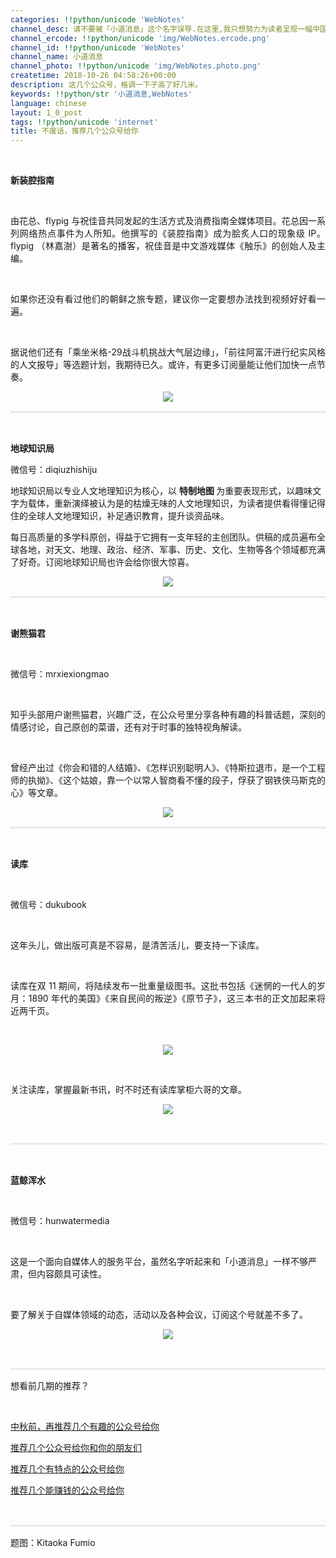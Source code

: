 ```yaml
---
categories: !!python/unicode 'WebNotes'
channel_desc: 请不要被「小道消息」这个名字误导.在这里,我只想努力为读者呈现一幅中国互联网的清明上河图.
channel_ercode: !!python/unicode 'img/WebNotes.ercode.png'
channel_id: !!python/unicode 'WebNotes'
channel_name: 小道消息
channel_photo: !!python/unicode 'img/WebNotes.photo.png'
createtime: 2018-10-26 04:58:26+00:00
description: 这几个公众号，格调一下子高了好几米。
keywords: !!python/str '小道消息,WebNotes'
language: chinese
layout: 1_0_post
tags: !!python/unicode 'internet'
title: 不废话，推荐几个公众号给你
---
```

<div class="rich_media_content" id="js_content">
<p>
<br/>
</p>
<p>
<strong>
          新装腔指南
         </strong>
</p>
<p>
<br/>
</p>
<p style="text-align: justify;">
         由花总、flypig 与祝佳音共同发起的生活方式及消费指南全媒体项目。花总因一系列网络热点事件为人所知。他撰写的《装腔指南》成为脍炙人口的现象级 IP。flypig （林嘉澍）是著名的播客，祝佳音是中文游戏媒体《触乐》的创始人及主编。
        </p>
<p>
<br/>
</p>
<p style="text-align: justify;">
         如果你还没有看过他们的朝鲜之旅专题，建议你一定要想办法找到视频好好看一遍。
        </p>
<p>
<br/>
</p>
<p style="text-align: justify;">
         据说他们还有「乘坐米格-29战斗机挑战大气层边缘」，「前往阿富汗进行纪实风格的人文报导」等选题计划，我期待已久。或许，有更多订阅量能让他们加快一点节奏。
        </p>
<p style="text-align: center;">
<img class="" data-copyright="0" data-ratio="1" data-s="300,640" data-src="" data-type="jpeg" data-w="430" src="{{ '/img/ow5rEn8QGlHTnAGj0I3Mx5fcQJIj9v6hJASntdoAxCibQXOSMWymYyQN4k6aJicVicsibVyg661CF5ZYxJqaBGITAw.jpeg' | prepend: site.img | replace: '//','/' }}" style=""/>
<br/>
</p>
<hr style="margin-top: 1em;margin-bottom: 1em;white-space: normal;max-width: 100%;font-family: Lato, Helvetica, Arial, freesans, clean, sans-serif;border-right-width: 0px;border-bottom-width: 0px;border-left-width: 0px;border-top-style: solid;border-top-color: rgb(234, 234, 234);height: 1px;color: rgb(51, 51, 51);font-size: 15px;box-sizing: border-box !important;word-wrap: break-word !important;"/>
<p style="white-space: normal;">
<br/>
</p>
<p>
<strong>
          地球知识局
         </strong>
</p>
<p>
</p>
<p>
         微信号：diqiuzhishiju
        </p>
<p>
</p>
<p>
         地球知识局以专业人文地理知识为核心，以
         <strong>
          特制地图
         </strong>
         为重要表现形式，以趣味文字为载体，重新演绎被认为是的枯燥无味的人文地理知识，为读者提供看得懂记得住的全球人文地理知识，补足通识教育，提升谈资品味。
        </p>
<p>
</p>
<p>
         每日高质量的多学科原创，得益于它拥有一支年轻的主创团队。供稿的成员遍布全球各地，对天文、地理、政治、经济、军事、历史、文化、生物等各个领域都充满了好奇。订阅地球知识局也许会给你很大惊喜。
        </p>
<p style="text-align: center;">
<img class="" data-copyright="0" data-ratio="1" data-s="300,640" data-src="" data-type="jpeg" data-w="430" src="{{ '/img/ow5rEn8QGlHTnAGj0I3Mx5fcQJIj9v6h8Z6zFkoDVdib5aq1HlIiasL7aeWAITNuiayKYvv8vYibl4Uj16cgvNd5icg.jpeg' | prepend: site.img | replace: '//','/' }}" style=""/>
</p>
<hr style="margin-top: 1em;margin-bottom: 1em;white-space: normal;max-width: 100%;font-family: Lato, Helvetica, Arial, freesans, clean, sans-serif;border-right-width: 0px;border-bottom-width: 0px;border-left-width: 0px;border-top-style: solid;border-top-color: rgb(234, 234, 234);height: 1px;color: rgb(51, 51, 51);font-size: 15px;box-sizing: border-box !important;word-wrap: break-word !important;"/>
<p style="white-space: normal;">
<strong>
<br/>
</strong>
</p>
<p style="white-space: normal;">
<strong>
          谢熊猫君
         </strong>
</p>
<p style="white-space: normal;">
<br/>
</p>
<p style="white-space: normal;">
         微信号：mrxiexiongmao
        </p>
<p style="white-space: normal;">
<br/>
</p>
<p style="text-align: justify;">
         知乎头部用户谢熊猫君，兴趣广泛，在公众号里分享各种有趣的科普话题，深刻的情感讨论，自己原创的菜谱，还有对于时事的独特视角解读。
        </p>
<p>
<br/>
</p>
<p style="text-align: justify;">
         曾经产出过《你会和错的人结婚》、《怎样识别聪明人》、《特斯拉退市，是一个工程师的执拗》、《这个姑娘，靠一个以常人智商看不懂的段子，俘获了钢铁侠马斯克的心》等文章。
        </p>
<p style="text-align: center;">
<img class="" data-copyright="0" data-ratio="1" data-s="300,640" data-src="" data-type="jpeg" data-w="430" src="{{ '/img/ow5rEn8QGlHTnAGj0I3Mx5fcQJIj9v6hjwunptmPH7C6mlZXmK7AS7c1jkO3gQyh4n7DOD63ogugicibGrW19WkA.jpeg' | prepend: site.img | replace: '//','/' }}" style=""/>
<br/>
</p>
<hr style="margin-top: 1em;margin-bottom: 1em;white-space: normal;max-width: 100%;font-family: Lato, Helvetica, Arial, freesans, clean, sans-serif;border-right-width: 0px;border-bottom-width: 0px;border-left-width: 0px;border-top-style: solid;border-top-color: rgb(234, 234, 234);height: 1px;color: rgb(51, 51, 51);font-size: 15px;box-sizing: border-box !important;word-wrap: break-word !important;"/>
<p style="white-space: normal;">
<br/>
</p>
<p style="white-space: normal;">
<strong>
          读库
         </strong>
</p>
<p style="white-space: normal;">
<br/>
</p>
<p style="white-space: normal;text-align: justify;">
         微信号：dukubook
        </p>
<p style="white-space: normal;">
<br/>
</p>
<p style="text-align: justify;">
         这年头儿，做出版可真是不容易，是清苦活儿，要支持一下读库。
        </p>
<p>
<br/>
</p>
<p style="text-align: justify;">
         读库在双 11 期间，将陆续发布一批重量级图书。这批书包括《迷惘的一代人的岁月：1890 年代的美国》《来自民间的叛逆》《原节子》，这三本书的正文加起来将近两千页。
        </p>
<p style="text-align: justify;">
<br/>
</p>
<p style="text-align: center;">
<img class="" data-copyright="0" data-ratio="1" data-s="300,640" data-src="" data-type="jpeg" data-w="1080" src="{{ '/img/ow5rEn8QGlGq3zYfVbf0TCPJ7Qe8GwngxkDHEeHvSZ9zfemIKssEwsMmVnvqP7Wlou3MSPWHqibBNyZKiaTkOhGg.jpeg' | prepend: site.img | replace: '//','/' }}" style=""/>
</p>
<p>
<br/>
</p>
<p style="text-align: justify;">
         关注读库，掌握最新书讯，时不时还有读库掌柜六哥的文章。
        </p>
<p style="text-align: center;">
<img class="" data-copyright="0" data-ratio="1" data-s="300,640" data-src="" data-type="jpeg" data-w="430" src="{{ '/img/ow5rEn8QGlF0Ml0xNLAZ3Zyb6KgUHBwiawtqLXzvWgsO16QkRslqbibg4uO80pLibzZicEVr3ldibLp5nicwiaJdicicUsw.jpeg' | prepend: site.img | replace: '//','/' }}" style=""/>
</p>
<p style="white-space: normal;">
<br/>
</p>
<hr style="margin-top: 1em;margin-bottom: 1em;white-space: normal;max-width: 100%;font-family: Lato, Helvetica, Arial, freesans, clean, sans-serif;border-right-width: 0px;border-bottom-width: 0px;border-left-width: 0px;border-top-style: solid;border-top-color: rgb(234, 234, 234);height: 1px;color: rgb(51, 51, 51);font-size: 15px;box-sizing: border-box !important;word-wrap: break-word !important;"/>
<p style="white-space: normal;">
<strong>
<br/>
</strong>
</p>
<p style="white-space: normal;">
<strong>
          蓝鲸浑水
         </strong>
</p>
<p style="white-space: normal;">
<br/>
</p>
<p style="white-space: normal;">
         微信号：hunwatermedia
        </p>
<p style="white-space: normal;">
<br/>
</p>
<p style="white-space: normal;">
         这是一个面向自媒体人的服务平台，虽然名字听起来和「小道消息」一样不够严肃，但内容颇具可读性。
        </p>
<p style="white-space: normal;">
<br/>
</p>
<p style="white-space: normal;">
         要了解关于自媒体领域的动态，活动以及各种会议，订阅这个号就差不多了。
        </p>
<p style="text-align: center;">
<img class="" data-copyright="0" data-ratio="1" data-s="300,640" data-src="" data-type="jpeg" data-w="1280" src="{{ '/img/ow5rEn8QGlGq3zYfVbf0TCPJ7Qe8Gwngyrhqpiam5mxxhAO9Sa9foRibzocTod9vYAgjlaNnk6TgrnQ4wcJBvpmQ.jpeg' | prepend: site.img | replace: '//','/' }}" style=""/>
</p>
<p style="white-space: normal;">
<br/>
</p>
<hr style="margin-top: 1em;margin-bottom: 1em;white-space: normal;max-width: 100%;font-family: Lato, Helvetica, Arial, freesans, clean, sans-serif;border-right-width: 0px;border-bottom-width: 0px;border-left-width: 0px;border-top-style: solid;border-top-color: rgb(234, 234, 234);height: 1px;color: rgb(51, 51, 51);font-size: 15px;box-sizing: border-box !important;word-wrap: break-word !important;"/>
<p style="white-space: normal;">
         想看前几期的推荐？
        </p>
<p style="white-space: normal;">
<br/>
</p>
<p style="white-space: normal;">
<a href="http://mp.weixin.qq.com/s?__biz=MjM5ODIyMTE0MA==&amp;mid=2650971433&amp;idx=1&amp;sn=460a664abce111f140d3eebe0ba92688&amp;chksm=bd3839128a4fb00448930285b2b9a1bfb15edd0de393c52425ee790e89bdca4a90b2e91de7ee&amp;scene=21#wechat_redirect" target="_blank">
          中秋前，再推荐几个有趣的公众号给你
         </a>
<br/>
</p>
<p style="white-space: normal;">
<a href="http://mp.weixin.qq.com/s?__biz=MjM5ODIyMTE0MA==&amp;mid=2650971341&amp;idx=1&amp;sn=22390945a1d3e3130f3add2f59313491&amp;chksm=bd3838f68a4fb1e043617513014176cfbd7dd9a78ac223763a3d78f17ba6d2bc36b539b7a113&amp;scene=21#wechat_redirect" target="_blank">
          推荐几个公众号给你和你的朋友们
         </a>
<br/>
</p>
<p style="white-space: normal;">
<a href="http://mp.weixin.qq.com/s?__biz=MjM5ODIyMTE0MA==&amp;mid=2650971141&amp;idx=1&amp;sn=fddb4ddb4bb8602494f4d20d03e414c6&amp;chksm=bd38383e8a4fb128f3086ffed0c4ce73af54cb2cf5dfb4a16f442cd1918f575061b5c5d419a7&amp;scene=21#wechat_redirect" target="_blank">
          推荐几个有特点的公众号给你
         </a>
<br/>
</p>
<p style="white-space: normal;">
<a href="http://mp.weixin.qq.com/s?__biz=MjM5ODIyMTE0MA==&amp;mid=2650970752&amp;idx=1&amp;sn=fcc4725285043c93ca3cd4253ce1898b&amp;chksm=bd383ebb8a4fb7ad220b5942c34a5ea20571a4d8404e60b36e85058e27923a2fe33a3f79c43a&amp;scene=21#wechat_redirect" target="_blank">
          推荐几个能赚钱的公众号给你
         </a>
<br/>
</p>
<p style="white-space: normal;">
<br/>
</p>
<hr style="margin-top: 1em;margin-bottom: 1em;white-space: normal;max-width: 100%;font-family: Lato, Helvetica, Arial, freesans, clean, sans-serif;border-right-width: 0px;border-bottom-width: 0px;border-left-width: 0px;border-top-style: solid;border-top-color: rgb(234, 234, 234);height: 1px;color: rgb(51, 51, 51);font-size: 15px;box-sizing: border-box !important;word-wrap: break-word !important;"/>
<p>
         题图：Kitaoka Fumio
        </p>
</div>